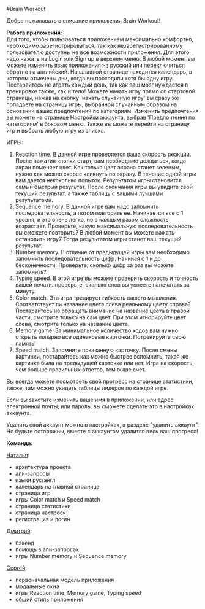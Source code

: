 #Brain Workout

Добро пожаловать в описание приложения Brain Workout!

**Работа приложения:**  
Для того, чтобы пользоваться приложением максимально комфортно, необходимо зарегистрироваться, так как незарегистрированному пользователю доступны не все возможности приложения.
Для этого надо нажать на Login или Sign up в верхнем меню. В любой момент вы можете изменить язык приложения на русский или переключиться обратно на английский.
На шлавной странице находится календарь, в котором отмечены дни, когда вы проходили хотя бы одну игру. Постарайтесь не играть каждый день, так как ваш мозг нуждается в тренировке также, как и тело!
Можете начать игру прямо со стартовой страницы, нажав на кнопку 'начать случайную игру' вы сразу же попадаете на страницу игры, выбранной случайным образом на основании ваших предпочтений по категориям. Изменить предпочтения вы можете на странице Настройки аккаунта, выбрав 'Предпочтения по категориям' в боковом меню.
Также вы можете перейти на страницу игр и выбрать любую игру из списка.

ИГРЫ:

1. Reaction time. В данной игре проверяется ваша скорость реакции. После нажатия кнопки старт, вам необходимо дождаться, когда экран поменяет цвет. Как только цвет экрана станет зеленым, нужно как можно скорее кликнуть по экрану. В течение одной игры вам дается нексколько попыток. Результатом игры становится самый быстрый результат. После окончания игры вы увидите свой текущий результат, а также таблицу с вашими лучшими результатами.
2. Sequence memory. В данной игре вам надо запомнить последовательность, а потом повторить ее. Начинается все с 1 уровня, и это очень легко, но с каждым разом сложность возрастает. Проверьте, какую максимальную последовательность вы сможете повторить? В любой момент вы можете нажать остановить игру7 Тогда результатом игры станет ваш текущий результат.
3. Number memory. В отличие от предыдущей игры вам необходимо запомнить последовательность цифр. Начиная с 1 и до бесконечности. Проверьте, сколько цифр за раз вы можете запомнить?
4. Typing speed. В этой игре вы можете проверить скорость и точность вашей печати. проверьте, сколько слов вы успеете напечатать за минуту.
5. Color match. Эта игра тренирует гибкость вашего мышления. Соответствует ли название цвета слева реальному цвету справа? Постарайтесь не обращать внимание на название цвета в правой части, смотрите только на сам цвет. При этом игнорируйте цвет слева, смотрите только на название цвета.
6. Memory game. За минимальное количество ходов вам нужно открыть попарно все одинаковые карточки. Потренируйте свою память!
7. Speed match. Запомните показанную карточку. После смены картинки, постарайтесь как можно быстрее вспомнить, такая же картинка была на предыдущей карточке или нет. Игра на скорость, чем больше правильных ответов, тем выше счет.

Вы всегда можете посмотреть свой прогресс на странице статистики, также, там можно увидеть таблицы лидеров по каждой игре.

Если вы захотите изменить ваше имя в приложении, или адрес электронной почты, или пароль, вы сможете сделать это в настройках аккаунта.

Удалить свой аккаунт можно в настройках, в разделе "удалить аккаунт". Но будьте осторожны, вместе с аккаунтом удалится весь ваш прогресс!

**Команда:**  

[Наталья](https://github.com/novedice):
- архитектура проекта
- апи-запросы
- языки рус/англ
- календарь на главной странице
- страница игр
- игры Color match и Speed match
- страница статистики
- страница настроек
- регистрация и логин  


[Дмитрий](https://github.com/sluzerpp):
- бэкенд
- помощь в апи-запросах
- игры Number memory и Sequence memory  


[Сергей](https://github.com/SergeiBuiko):
- первоначальная модель приложения
- модальные окна
- игры Reaction time, Memory game, Typing speed
- общий стиль приложения
